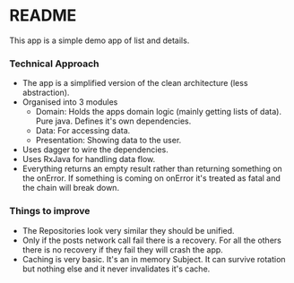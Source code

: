 # README #

This app is a simple demo app of list and details.
 
### Technical Approach ###

* The app is a simplified version of the clean architecture (less abstraction).
* Organised into 3 modules
    * Domain: Holds the apps domain logic (mainly getting lists of data). Pure java. Defines it's own dependencies.
    * Data: For accessing data.
    * Presentation: Showing data to the user.
* Uses dagger to wire the dependencies.
* Uses RxJava for handling data flow.
* Everything returns an empty result rather than returning something on the onError. 
If something is coming on onError it's treated as fatal and the chain will break down.

### Things to improve ### 
* The Repositories look very similar they should be unified.
* Only if the posts network call fail there is a recovery. For all the others there is no recovery if they fail they will crash the app.
* Caching is very basic. It's an in memory Subject. It can survive rotation but nothing else and it never invalidates it's cache.